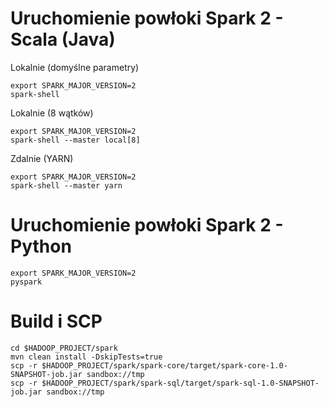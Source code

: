 
# Uruchomienie powłoki Spark 2 - Scala (Java)

Lokalnie (domyślne parametry)
~~~
export SPARK_MAJOR_VERSION=2
spark-shell
~~~

Lokalnie (8 wątków)
~~~
export SPARK_MAJOR_VERSION=2
spark-shell --master local[8]
~~~

Zdalnie (YARN)
~~~
export SPARK_MAJOR_VERSION=2
spark-shell --master yarn
~~~

# Uruchomienie powłoki Spark 2 - Python

~~~
export SPARK_MAJOR_VERSION=2
pyspark
~~~

# Build i SCP
~~~
cd $HADOOP_PROJECT/spark
mvn clean install -DskipTests=true
scp -r $HADOOP_PROJECT/spark/spark-core/target/spark-core-1.0-SNAPSHOT-job.jar sandbox://tmp
scp -r $HADOOP_PROJECT/spark/spark-sql/target/spark-sql-1.0-SNAPSHOT-job.jar sandbox://tmp
~~~
